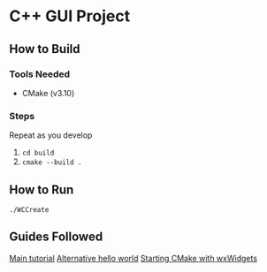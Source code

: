 # C++ GUI Project

## How to Build

### Tools Needed
* CMake (v3.10)

### Steps
Repeat as you develop
1. `cd build`
2. `cmake --build .`

## How to Run
`./WCCreate`

## Guides Followed
[Main tutorial](https://www.youtube.com/watch?v=FOIbK4bJKS8)
[Alternative hello world](https://docs.wxwidgets.org/3.2/overview_helloworld.html)
[Starting CMake with wxWidgets](https://docs.wxwidgets.org/3.2/overview_cmake.html)

